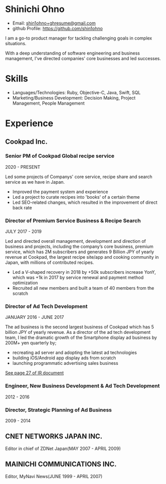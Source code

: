 # Shinichi Ohno

- Email: shin1ohno+ghresume@gmail.com
- github Profile: https://github.com/shin1ohno

I am a go-to product manager for tackling challenging goals in complex situations.

With a deep understanding of software engineering and business management, I've directed companies' core businesses and led successes.

# Skills

- Languages/Technologies: Ruby, Objective-C, Java, Swift, SQL
- Marketing/Business Development: Decision Making, Project Management, People Management

# Experience

## Cookpad Inc.

### Senior PM of Cookpad Global recipe service

2020 - PRESENT

Led some projects of Companys' core service, recipe share and search service as we have in Japan.

- Improved the payment system and experience
- Led a project to curate recipes into 'books' of a certain theme
- Led SEO-related changes, which resulted in the improvement of direct back rate

### Director of Premium Service Business & Recipe Search

JULY 2017 - 2019

Led and directed overall management, development and direction of business and projects, including the company’s core business, premium service, which has 2M subscribers and generates 9 Billion JPY of yearly revenue at Cookpad, the largest recipe site/app and cooking community in Japan, with millions of contributed recipes. 

- Led a V-shaped recovery in 2018 by +50k subscribers increase YonY, which was +1k in 2017 by service renewal and payment method optimization
- Recruited all new members and built a team of 40 members from the scratch

### Director of Ad Tech Development

JANUARY  2016 - JUNE 2017

The ad business is the second largest business of Cookpad which has 5 billion JPY of yearly revenue. As a director of the ad tech development team,  I led the dramatic growth of the Smartphone display ad business by 200M+ yen quarterly by;

- recreating ad server and adopting the latest ad technologies
- building iOS/Android app display ads from scratch
- launching programmatic advertising sales business

[See page 27 of IR document](https://pdf.irpocket.com/C2193/Wc5N/Cdi4/Rx1y.pdf)

### Engineer, New Business Development & Ad Tech Development

2012 - 2016

### Director, Strategic Planning of Ad Business

2009 - 2014

## CNET NETWORKS JAPAN INC.

Editor in chief of ZDNet Japan(MAY 2007 - APRIL 2009)

## MAINICHI COMMUNICATIONS INC.

Editor, MyNavi News(JUNE 1999 - APRIL 2007)
